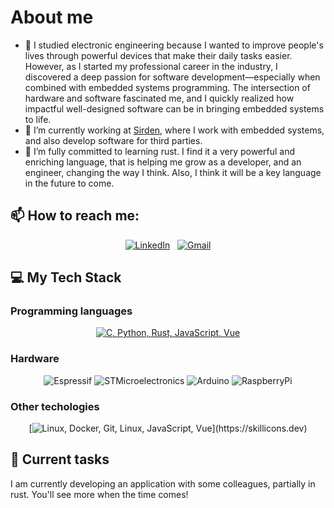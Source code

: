 # About me

- 🥸 I studied electronic engineering because I wanted to improve people's lives through powerful devices that make their daily tasks easier. However, as I started my professional career in the industry, I discovered a deep passion for software development—especially when combined with embedded systems programming. The intersection of hardware and software fascinated me, and I quickly realized how impactful well-designed software can be in bringing embedded systems to life.
- 🔭 I’m currently working at [Sirden](https://es.linkedin.com/company/sirden), where I work with embedded systems, and also develop software for third parties.
- 🌱 I’m fully committed to learning rust. I find it a very powerful and enriching language, that is helping me grow as a developer, and an engineer, changing the way I think. Also, I think it will be a key language in the future to come.

## 📫 How to reach me:

<div align="center">

  [![LinkedIn](https://skillicons.dev/icons?i=linkedin)](https://www.linkedin.com/in/gaspar-sanchez-aviles/) &nbsp;
  [![Gmail](https://skillicons.dev/icons?i=gmail)](mailto:gaspar.s1995@gmail.com?subject=Hello%Gaspar,%20From%20Github)

</div>

## 💻 My Tech Stack

### Programming languages

<div align="center">

  [![C, Python, Rust, JavaScript, Vue](https://skillicons.dev/icons?i=c,python,rust,js,vue)](https://skillicons.dev)

</div>

### Hardware

<div align="center">

![Espressif](https://img.shields.io/badge/Espressif-E7352C?style=for-the-badge&logo=espressif&logoColor=white)
![STMicroelectronics](https://img.shields.io/badge/STMicroelectronics-03234B?style=for-the-badge&logo=stmicroelectronics&logoColor=white)
![Arduino](https://img.shields.io/badge/Arduino-00878F?style=for-the-badge&logo=arduino&logoColor=white)
![RaspberryPi](https://img.shields.io/badge/Raspberry-A22846?style=for-the-badge&logo=raspberrypi&logoColor=white)


</div>

### Other techologies

<div align="center">

  [![Linux, Docker, Git, Linux, JavaScript, Vue](https://skillicons.dev/icons?i=linux,docker,git,)](https://skillicons.dev)

</div>


## 📝 Current tasks

I am currently developing an application with some colleagues, partially in rust. You'll see more when the time comes!

<!--
**Gasp117/Gasp117** is a ✨ _special_ ✨ repository because its `README.md` (this file) appears on your GitHub profile.




Here are some ideas to get you started:

- 🔭 I’m currently working on ...
- 🌱 I’m currently learning ...
- 👯 I’m looking to collaborate on ...
- 🤔 I’m looking for help with ...
- 💬 Ask me about ...
- 📫 How to reach me: ...
- 😄 Pronouns: ...
- ⚡ Fun fact: ...
-->
